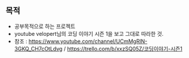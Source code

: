 ## 목적
- 공부목적으로 하는 프로젝트
- youtube velopert님의 코딩 이야기 시즌 1을 보고 그대로 따라한 것.
- 참조 : https://www.youtube.com/channel/UCmMgRlN-3GKQ_CH7cOtLdvg / https://trello.com/b/xxzSQ05Z/코딩이야기-시즌1
